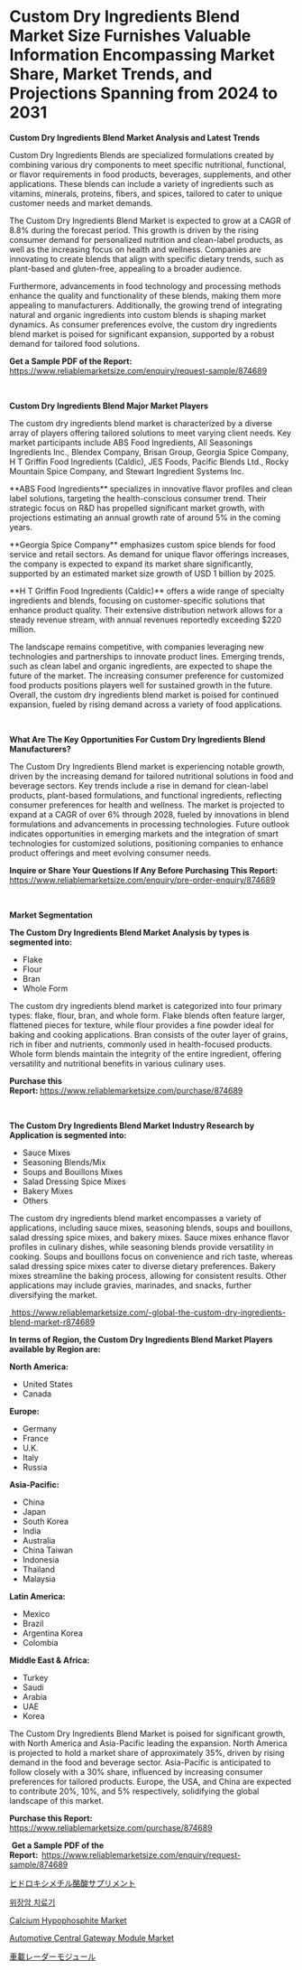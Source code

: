 <p><h1>Custom Dry Ingredients Blend Market Size Furnishes Valuable Information Encompassing Market Share, Market Trends, and Projections Spanning from 2024 to 2031</h1></p><p><strong>Custom Dry Ingredients Blend Market Analysis and Latest Trends</strong></p>
<p><p>Custom Dry Ingredients Blends are specialized formulations created by combining various dry components to meet specific nutritional, functional, or flavor requirements in food products, beverages, supplements, and other applications. These blends can include a variety of ingredients such as vitamins, minerals, proteins, fibers, and spices, tailored to cater to unique customer needs and market demands.</p><p>The Custom Dry Ingredients Blend Market is expected to grow at a CAGR of 8.8% during the forecast period. This growth is driven by the rising consumer demand for personalized nutrition and clean-label products, as well as the increasing focus on health and wellness. Companies are innovating to create blends that align with specific dietary trends, such as plant-based and gluten-free, appealing to a broader audience.</p><p>Furthermore, advancements in food technology and processing methods enhance the quality and functionality of these blends, making them more appealing to manufacturers. Additionally, the growing trend of integrating natural and organic ingredients into custom blends is shaping market dynamics. As consumer preferences evolve, the custom dry ingredients blend market is poised for significant expansion, supported by a robust demand for tailored food solutions.</p></p>
<p><strong>Get a Sample PDF of the Report:&nbsp;</strong> <a href="https://www.reliablemarketsize.com/enquiry/request-sample/874689">https://www.reliablemarketsize.com/enquiry/request-sample/874689</a></p>
<p>&nbsp;</p>
<p><strong>Custom Dry Ingredients Blend Major Market Players</strong></p>
<p><p>The custom dry ingredients blend market is characterized by a diverse array of players offering tailored solutions to meet varying client needs. Key market participants include ABS Food Ingredients, All Seasonings Ingredients Inc., Blendex Company, Brisan Group, Georgia Spice Company, H T Griffin Food Ingredients (Caldic), JES Foods, Pacific Blends Ltd., Rocky Mountain Spice Company, and Stewart Ingredient Systems Inc. </p><p>**ABS Food Ingredients** specializes in innovative flavor profiles and clean label solutions, targeting the health-conscious consumer trend. Their strategic focus on R&D has propelled significant market growth, with projections estimating an annual growth rate of around 5% in the coming years.</p><p>**Georgia Spice Company** emphasizes custom spice blends for food service and retail sectors. As demand for unique flavor offerings increases, the company is expected to expand its market share significantly, supported by an estimated market size growth of USD 1 billion by 2025.</p><p>**H T Griffin Food Ingredients (Caldic)** offers a wide range of specialty ingredients and blends, focusing on customer-specific solutions that enhance product quality. Their extensive distribution network allows for a steady revenue stream, with annual revenues reportedly exceeding $220 million.</p><p>The landscape remains competitive, with companies leveraging new technologies and partnerships to innovate product lines. Emerging trends, such as clean label and organic ingredients, are expected to shape the future of the market. The increasing consumer preference for customized food products positions players well for sustained growth in the future. Overall, the custom dry ingredients blend market is poised for continued expansion, fueled by rising demand across a variety of food applications.</p></p>
<p>&nbsp;</p>
<p><strong>What Are The Key Opportunities For Custom Dry Ingredients Blend Manufacturers?</strong></p>
<p><p>The Custom Dry Ingredients Blend market is experiencing notable growth, driven by the increasing demand for tailored nutritional solutions in food and beverage sectors. Key trends include a rise in demand for clean-label products, plant-based formulations, and functional ingredients, reflecting consumer preferences for health and wellness. The market is projected to expand at a CAGR of over 6% through 2028, fueled by innovations in blend formulations and advancements in processing technologies. Future outlook indicates opportunities in emerging markets and the integration of smart technologies for customized solutions, positioning companies to enhance product offerings and meet evolving consumer needs.</p></p>
<p><strong>Inquire or Share Your Questions If Any Before Purchasing This Report:</strong> <a href="https://www.reliablemarketsize.com/enquiry/pre-order-enquiry/874689">https://www.reliablemarketsize.com/enquiry/pre-order-enquiry/874689</a></p>
<p>&nbsp;</p>
<p><strong>Market Segmentation</strong></p>
<p><strong>The Custom Dry Ingredients Blend Market Analysis by types is segmented into:</strong></p>
<p><ul><li>Flake</li><li>Flour</li><li>Bran</li><li>Whole Form</li></ul></p>
<p><p>The custom dry ingredients blend market is categorized into four primary types: flake, flour, bran, and whole form. Flake blends often feature larger, flattened pieces for texture, while flour provides a fine powder ideal for baking and cooking applications. Bran consists of the outer layer of grains, rich in fiber and nutrients, commonly used in health-focused products. Whole form blends maintain the integrity of the entire ingredient, offering versatility and nutritional benefits in various culinary uses.</p></p>
<p><strong>Purchase this Report:&nbsp;</strong><a href="https://www.reliablemarketsize.com/purchase/874689">https://www.reliablemarketsize.com/purchase/874689</a></p>
<p>&nbsp;</p>
<p><strong>The Custom Dry Ingredients Blend Market Industry Research by Application is segmented into:</strong></p>
<p><ul><li>Sauce Mixes</li><li>Seasoning Blends/Mix</li><li>Soups and Bouillons Mixes</li><li>Salad Dressing Spice Mixes</li><li>Bakery Mixes</li><li>Others</li></ul></p>
<p><p>The custom dry ingredients blend market encompasses a variety of applications, including sauce mixes, seasoning blends, soups and bouillons, salad dressing spice mixes, and bakery mixes. Sauce mixes enhance flavor profiles in culinary dishes, while seasoning blends provide versatility in cooking. Soups and bouillons focus on convenience and rich taste, whereas salad dressing spice mixes cater to diverse dietary preferences. Bakery mixes streamline the baking process, allowing for consistent results. Other applications may include gravies, marinades, and snacks, further diversifying the market.</p></p>
<p><a href="https://www.reliablemarketsize.com/-global-the-custom-dry-ingredients-blend-market-r874689">&nbsp;https://www.reliablemarketsize.com/-global-the-custom-dry-ingredients-blend-market-r874689</a></p>
<p><strong>In terms of Region, the Custom Dry Ingredients Blend Market Players available by Region are:</strong></p>
<p>
    <p> <strong> North America: </strong>
        <ul>
            <li>United States</li>
            <li>Canada</li>
        </ul>
        </p> 
    <p> <strong> Europe: </strong>
        <ul>
            <li>Germany</li>
            <li>France</li>
            <li>U.K.</li>
            <li>Italy</li>
            <li>Russia</li>
        </ul>
        </p> 
    <p> <strong> Asia-Pacific: </strong>
        <ul>
            <li>China</li>
            <li>Japan</li>
            <li>South Korea</li>
            <li>India</li>
            <li>Australia</li>
            <li>China Taiwan</li>
            <li>Indonesia</li>
            <li>Thailand</li>
            <li>Malaysia</li>
        </ul>
        </p> 
    <p> <strong> Latin America: </strong>
        <ul>
            <li>Mexico</li>
            <li>Brazil</li>
            <li>Argentina Korea</li>
            <li>Colombia</li>
        </ul>
        </p> 
    <p> <strong> Middle East & Africa: </strong>
        <ul>
            <li>Turkey</li>
            <li>Saudi</li>
            <li>Arabia</li>
            <li>UAE</li>
            <li>Korea</li>
        </ul>
    </p>
    </p>
<p><p>The Custom Dry Ingredients Blend Market is poised for significant growth, with North America and Asia-Pacific leading the expansion. North America is projected to hold a market share of approximately 35%, driven by rising demand in the food and beverage sector. Asia-Pacific is anticipated to follow closely with a 30% share, influenced by increasing consumer preferences for tailored products. Europe, the USA, and China are expected to contribute 20%, 10%, and 5% respectively, solidifying the global landscape of this market.</p></p>
<p><strong>Purchase this Report: </strong><a href="https://www.reliablemarketsize.com/purchase/874689">https://www.reliablemarketsize.com/purchase/874689</a></p>
<p>&nbsp;<strong>Get a Sample PDF of the Report:&nbsp;&nbsp;</strong><a href="https://www.reliablemarketsize.com/enquiry/request-sample/874689">https://www.reliablemarketsize.com/enquiry/request-sample/874689</a></p>
<p><strong></strong></p>
<p><p><a href="https://medium.com/@cleogerhold_78164/%E3%83%8F%E3%82%A4%E3%83%89%E3%83%AD%E3%82%AD%E3%82%B7%E3%83%A1%E3%83%81%E3%83%AB%E3%83%96%E3%83%81%E3%83%AB%E9%85%B8%E3%82%B5%E3%83%97%E3%83%AA%E3%83%A1%E3%83%B3%E3%83%88%E5%B8%82%E5%A0%B4%E3%81%AE%E8%A6%8F%E6%A8%A1%E3%81%AF%E5%B9%B4%E5%B9%B3%E5%9D%87%E6%88%90%E9%95%B7%E7%8E%87-cagr-9-%E3%81%A7%E6%88%90%E9%95%B7%E3%81%97%E3%81%A6%E3%81%8A%E3%82%8A-%E6%9C%AC%E3%83%AC%E3%83%9D%E3%83%BC%E3%83%88%E3%81%A7%E3%81%AF%E3%82%BF%E3%82%A4%E3%83%97-%E3%82%A2%E3%83%97%E3%83%AA%E3%82%B1%E3%83%BC%E3%82%B7%E3%83%A7%E3%83%B3-%E6%88%90%E9%95%B7-%E3%81%8A%E3%82%88%E3%81%B32024%E5%B9%B4%E3%81%8B%E3%82%892031%E5%B9%B4%E3%81%BE%E3%81%A7%E3%81%AE%E4%BA%88%E6%B8%AC%E3%81%AB%E9%96%A2%E3%81%99%E3%82%8B%E5%88%86%E6%9E%90%E3%82%92%E3%82%AB%E3%83%90%E3%83%BC-17f6519f3e10?postPublishedType=initial">ヒドロキシメチル酪酸サプリメント</a></p><p><a href="https://medium.com/@ejuynpri79/gastrointestinal-cancer-devices-market-%EC%9D%98-%EA%B8%80%EB%A1%9C%EB%B2%8C-%EC%8B%9C%EC%9E%A5-%EA%B0%9C%EC%9A%94%EB%8A%94-%EC%A0%84-%EC%84%B8%EA%B3%84-%EB%B0%8F-%EC%A3%BC%EC%9A%94-%EC%8B%9C%EC%9E%A5%EC%9D%98-%EC%82%B0%EC%97%85%EC%97%90-%EC%98%81%ED%96%A5%EC%9D%84-%EB%AF%B8%EC%B9%98%EB%8A%94-%EC%A3%BC%EC%9A%94-%ED%8A%B8%EB%A0%8C%EB%93%9C%EC%97%90-%EB%8C%80%ED%95%9C-%EB%8F%85%ED%8A%B9%ED%95%9C-%EA%B4%80%EC%A0%90%EC%9D%84-33afa20eef5a?postPublishedType=initial">위장암 치료기</a></p><p><a href="https://www.linkedin.com/pulse/calcium-hypophosphite-market-size-share-trends-analysis-report-kyxhf?trackingId=mIranI5tSteHW%2BSbx523EQ%3D%3D">Calcium Hypophosphite Market</a></p><p><a href="https://medium.com/@parmer78465/the-comprehensive-automotive-central-gateway-module-market-research-report-is-essential-for-6200230e7256">Automotive Central Gateway Module Market</a></p><p><a href="https://medium.com/@cleogerhold_78164/%E8%87%AA%E5%8B%95%E8%BB%8A%E3%83%AC%E3%83%BC%E3%83%80%E3%83%BC%E3%83%A2%E3%82%B8%E3%83%A5%E3%83%BC%E3%83%AB%E5%B8%82%E5%A0%B4%E3%81%AE%E3%83%88%E3%83%AC%E3%83%B3%E3%83%89-%E3%82%A2%E3%83%97%E3%83%AA%E3%82%B1%E3%83%BC%E3%82%B7%E3%83%A7%E3%83%B3-%E5%9C%B0%E5%9F%9F%E5%B8%82%E5%A0%B4%E3%81%AE%E6%B4%9E%E5%AF%9F%E3%82%92%E6%8E%A8%E9%80%B2%E3%81%99%E3%82%8B%E8%A6%81%E5%9B%A0-2024%E5%B9%B4-2031%E5%B9%B4-e1e49a4ed506">車載レーダーモジュール</a></p></p>